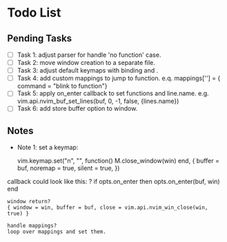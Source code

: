 # Todo List

## Pending Tasks
- [ ] Task 1: adjust parser for handle 'no function' case.
- [ ] Task 2: move window creation to a separate file.
- [ ] Task 3: adjust default keymaps with <CR> binding and <ESC>.
- [ ] Task 4: add custom mappings to jump to function.
       e.q.  mappings['<CR>'] = { command = "blink to function"}
- [ ] Task 5: apply on_enter callback to set functions and line.name.
        e.g. vim.api.nvim_buf_set_lines(buf, 0, -1, false, {lines.name})
- [ ] Task 6: add store buffer option to window.

## Notes
- Note 1: set a keymap:

    vim.keymap.set("n", "<Esc>", function()
        M.close_window(win)
    end, {
        buffer = buf,
        noremap = true,
        silent = true,
    })

callback could look like this: ?
    if opts.on_enter then
        opts.on_enter(buf, win)
    end

    window return?
    { window = win, buffer = buf, close = vim.api.nvim_win_close(win, true) }

    handle mappings?
    loop over mappings and set them.


